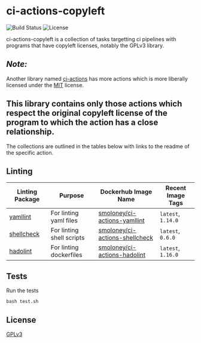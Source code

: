 # ci-actions-copyleft
![Build Status](https://img.shields.io/travis/stephenmoloney/ci-actions-copyleft/master.svg?style=flat)
![License](https://img.shields.io/github/license/stephenmoloney/ci-actions-copyleft.svg?style=flat-square)

ci-actions-copyleft is a collection of tasks targetting ci pipelines with programs that have 
copyleft licenses, notably the GPLv3 library.

***Note:*** 
---
Another library named [ci-actions](https://github.com/stephenmoloney/ci-actions) 
has more actions which is more liberally licensed under 
the [MIT](https://choosealicense.com/licenses/mit/) license.

This library contains only those actions which respect the original copyleft license of
the program to which the action has a close relationship. 
---
 
The collections are outlined in the tables below with links to the readme of the specific action.

## Linting

| Linting Package                                                                                        | Purpose                           | Dockerhub Image Name                                                                         | Recent Image Tags          |
| ------------------------------------------------------------------------------------------------------ | --------------------------------- | -------------------------------------------------------------------------------------------- | -------------------------- |
| [yamllint](https://github.com/stephenmoloney/ci-actions-copyleft/tree/master/yamllint/README.md)       | For linting yaml files            | [smoloney/ci-actions-yamllint](https://hub.docker.com/r/smoloney/ci-actions-yamllint)        | `latest`, `1.14.0`         | 
| [shellcheck](https://github.com/stephenmoloney/ci-actions-copyleft/tree/master/shellcheck/README.md)   | For linting shell scripts         | [smoloney/ci-actions-shellcheck](https://hub.docker.com/r/smoloney/ci-actions-shellcheck)    | `latest`, `0.6.0`          | 
| [hadolint](https://github.com/stephenmoloney/ci-actions-copyleft/tree/master/hadolint/README.md)       | For linting dockerfiles           | [smoloney/ci-actions-hadolint](https://hub.docker.com/r/smoloney/ci-actions-hadolint)        | `latest`, `1.16.0`         | 

## Tests

Run the tests

```shell
bash test.sh
```

## License

[GPLv3](LICENSE.txt)
